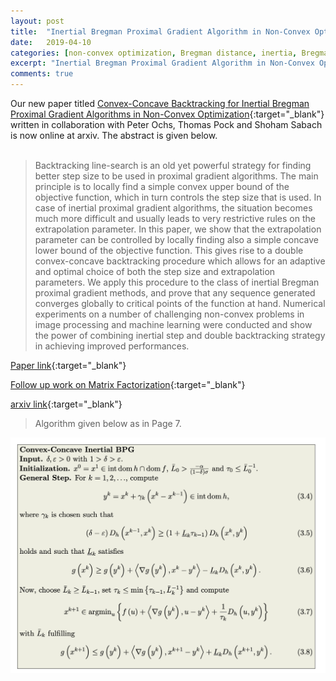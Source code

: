 ```yaml
---
layout: post
title:  "Inertial Bregman Proximal Gradient Algorithm in Non-Convex Optimization"
date:   2019-04-10 
categories: [non-convex optimization, Bregman distance, inertia, Bregman proximal gradient (BPG),CoCaIn BPG,  machine learning, computer vision]
excerpt: "Inertial Bregman Proximal Gradient Algorithm in Non-Convex Optimization."
comments: true
---
```

Our new paper titled [Convex-Concave Backtracking for Inertial Bregman Proximal
Gradient Algorithms in Non-Convex Optimization](/show_pub4/){:target="_blank"} written  in collaboration with Peter Ochs, Thomas Pock and Shoham Sabach is now online at arxiv. The abstract is given below.
<br><br>
>Backtracking line-search is an old yet powerful strategy for finding better step size to be used in proximal gradient algorithms. The main principle is to locally find a simple convex upper bound of the objective function, which in turn controls the step size that is used. In case of inertial proximal gradient algorithms, the situation becomes much more difficult and usually leads to very restrictive rules on the extrapolation parameter. In this paper, we show that the extrapolation parameter can be controlled by locally finding also a simple concave lower bound of the objective function. This gives rise to a double convex-concave backtracking procedure which allows for an adaptive and optimal choice of both the step size and extrapolation parameters. We apply this procedure to the class of inertial Bregman proximal gradient methods, and prove that any sequence generated converges globally to critical points of the function at hand. Numerical experiments on a number of challenging non-convex problems in image processing and machine learning were conducted and show the power of combining inertial step and double backtracking strategy in achieving improved performances.

[Paper link](/show_pub4/){:target="_blank"} 

[Follow up work on Matrix Factorization](/articles/2019-05/Beyond-Alternating-Updates-for-Matrix-Factorization-with-Inertial-Bregman-Proximal-Gradient-Algorithms){:target="_blank"} 

[arxiv link](https://arxiv.org/abs/1904.03537){:target="_blank"}

> Algorithm given below as in Page 7.

![image](/cocain-bpg-algorithm.png)

